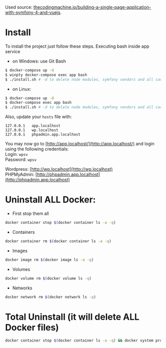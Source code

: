 Used source: [thecodingmachine.io/building-a-single-page-application-with-symfony-4-and-vuejs](https://thecodingmachine.io/building-a-single-page-application-with-symfony-4-and-vuejs).

# Install

To install the project just follow these steps.
Executing bash inside app service
- on Windows: use Git Bash
```bash
$ docker-compose up -d
$ winpty docker-compose exec app bash
$ ./install.sh # -d to delete node modules, symfony vendors and all cache files, logs and sessions
```
- on Linux: 
```bash
$ docker-compose up -d
$ docker-compose exec app bash
$ ./install.sh # -d to delete node modules, symfony vendors and all cache files, logs and sessions
```
Also, update your `hosts` file with:

```
127.0.0.1   app.localhost
127.0.0.1   wp.localhost
127.0.0.1   phpadmin.app.localhost
```

You may now go to [http://app.localhost/](http://app.localhost/) and login using the following credentials:  
Login: `wpsv`  
Password: `wpsv`

Wordpress: [http://wp.localhost](http://wp.localhost)  
PHPMyAdmin: [http://phpadmin.app.localhost](http://phpadmin.app.localhost)  

# Uninstall ALL Docker:
- First stop them all
```bash
docker container stop $(docker container ls -a -q)
```
- Containers
```bash
docker container rm $(docker container ls -a -q)
```
- Images
```bash
docker image rm $(docker image ls -a -q)
```
- Volumes
```bash
docker volume rm $(docker volume ls -q)
```
- Networks
```bash
docker network rm $(docker network ls -q)
```
# Total Uninstall (it will delete ALL Docker files)
```bash
docker container stop $(docker container ls -a -q) && docker system prune -a -f --volumes
```